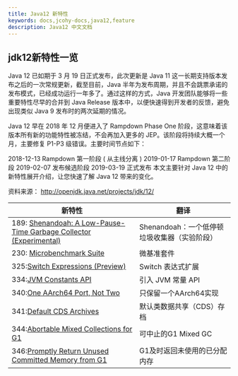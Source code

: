 ```yaml
---
title: Java12 新特性
keywords: docs,jcohy-docs,java12,feature
description: Java12 中文文档
---
```


## jdk12新特性一览

Java 12 已如期于 3 月 19 日正式发布，此次更新是 Java 11 这一长期支持版本发布之后的一次常规更新，截至目前，Java 半年为发布周期，并且不会跳票承诺的发布模式，已经成功运行一年多了。通过这样的方式，Java 开发团队能够将一些重要特性尽早的合并到 Java Release 版本中，以便快速得到开发者的反馈，避免出现类似 Java 9 发布时的两次延期的情况。

Java 12 早在 2018 年 12 月便进入了 Rampdown Phase One 阶段，这意味着该版本所有新的功能特性被冻结，不会再加入更多的 JEP。该阶段将持续大概一个月，主要修复 P1-P3 级错误。主要时间节点如下：

2018-12-13 Rampdown 第一阶段 ( 从主线分离 )
2019-01-17 Rampdown 第二阶段
2019-02-07 发布候选阶段
2019-03-19 正式发布
本文主要针对 Java 12 中的新特性展开介绍，让您快速了解 Java 12 带来的变化。


资料来源： http://openjdk.java.net/projects/jdk/12/

| 新特性 | 翻译 |
| ------------------------------------------------------------ | ---- |
| 189:  [Shenandoah: A Low-Pause-Time Garbage Collector (Experimental)](http://openjdk.java.net/jeps/189) |Shenandoah：一个低停顿垃圾收集器（实验阶段）|
| 230:  [Microbenchmark Suite](http://openjdk.java.net/jeps/230) |微基准套件|
| 325:[Switch Expressions (Preview)](http://openjdk.java.net/jeps/325) | Switch 表达式扩展 |
| 334:[JVM Constants API](http://openjdk.java.net/jeps/334) | 引入 JVM 常量 API |
| 340:[One AArch64 Port, Not Two](http://openjdk.java.net/jeps/340) | 只保留一个AArch64实现 |
| 341:[Default CDS Archives](http://openjdk.java.net/jeps/341) | 默认类数据共享（CDS）存档 |
| 344:[Abortable Mixed Collections for G1](http://openjdk.java.net/jeps/344) | 可中止的G1 Mixed GC |
| 346:[Promptly Return Unused Committed Memory from G1](http://openjdk.java.net/jeps/346) | G1及时返回未使用的已分配内存 |
